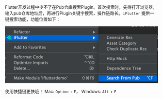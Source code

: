 Flutter开发过程中少不了在Pub仓库搜索Plugin。首次搜索时，先得打开浏览器，输入pub仓库地址后，再进行Plugin关键字搜索，操作链路长。`iFlutter` 提供一键搜索功能，功能位置如下：

![Pub搜索](../../configs/pub_search.png)

使用快捷键更快哦！ Mac: `Option` + `F`， Windows: `Alt` + `F`
